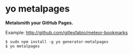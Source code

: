 # yo metalpages

**Metalsmith your GitHub Pages.**

Example: http://github.com/gillesfabio/meteor-bookmarks

```
$ sudo npm install -g yo generator-metalpages
$ yo metalpages
```
